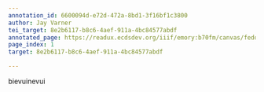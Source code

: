 ```yaml
---
annotation_id: 6600094d-e72d-472a-8bd1-3f16bf1c3800
author: Jay Varner
tei_target: 8e2b6117-b8c6-4aef-911a-4bc84577abdf
annotated_page: https://readux.ecdsdev.org/iiif/emory:b70fm/canvas/fedora:emory:gz6dp
page_index: 1
target: 8e2b6117-b8c6-4aef-911a-4bc84577abdf

---
```

<p>bievuinevui</p>